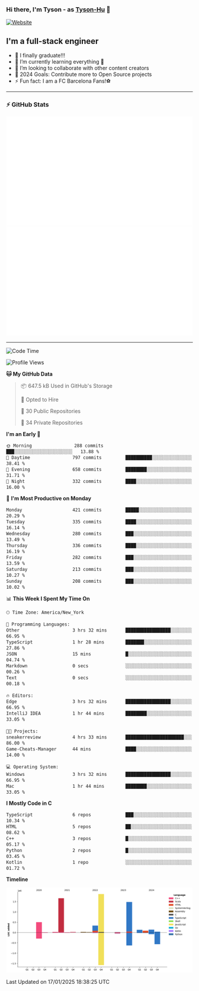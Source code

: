### Hi there, I'm Tyson - as [Tyson-Hu][website] 👋

[![Website](https://img.shields.io/website?label=Tianzhe.me&style=for-the-badge&url=https%3A%2F%2Ftianzhe.me)](https://tianzhe.me)


## I'm a full-stack engineer

- 🔭 I finally graduate!!!
- 🌱 I’m currently learning everything 🤣
- 👯 I’m looking to collaborate with other content creators
- 🥅 2024 Goals: Contribute more to Open Source projects
- ⚡ Fun fact: I am a FC Barcelona Fans!⚽️

---

### ⚡️ GitHub Stats
![](https://raw.githubusercontent.com/Tyson-Hu/github-stats-card/master/generated/overview.svg)
![](https://raw.githubusercontent.com/Tyson-Hu/github-stats-card/master/generated/languages.svg)

---

<!--START_SECTION:waka-->
![Code Time](http://img.shields.io/badge/Code%20Time-293%20hrs%209%20mins-blue)

![Profile Views](http://img.shields.io/badge/Profile%20Views-0-blue)

**🐱 My GitHub Data** 

> 📦 647.5 kB Used in GitHub's Storage 
 > 
> 💼 Opted to Hire
 > 
> 📜 30 Public Repositories 
 > 
> 🔑 34 Private Repositories 
 > 
**I'm an Early 🐤** 

```text
🌞 Morning                288 commits         ███░░░░░░░░░░░░░░░░░░░░░░   13.88 % 
🌆 Daytime                797 commits         ██████████░░░░░░░░░░░░░░░   38.41 % 
🌃 Evening                658 commits         ████████░░░░░░░░░░░░░░░░░   31.71 % 
🌙 Night                  332 commits         ████░░░░░░░░░░░░░░░░░░░░░   16.00 % 
```
📅 **I'm Most Productive on Monday** 

```text
Monday                   421 commits         █████░░░░░░░░░░░░░░░░░░░░   20.29 % 
Tuesday                  335 commits         ████░░░░░░░░░░░░░░░░░░░░░   16.14 % 
Wednesday                280 commits         ███░░░░░░░░░░░░░░░░░░░░░░   13.49 % 
Thursday                 336 commits         ████░░░░░░░░░░░░░░░░░░░░░   16.19 % 
Friday                   282 commits         ███░░░░░░░░░░░░░░░░░░░░░░   13.59 % 
Saturday                 213 commits         ███░░░░░░░░░░░░░░░░░░░░░░   10.27 % 
Sunday                   208 commits         ███░░░░░░░░░░░░░░░░░░░░░░   10.02 % 
```


📊 **This Week I Spent My Time On** 

```text
🕑︎ Time Zone: America/New_York

💬 Programming Languages: 
Other                    3 hrs 32 mins       █████████████████░░░░░░░░   66.95 % 
TypeScript               1 hr 28 mins        ███████░░░░░░░░░░░░░░░░░░   27.86 % 
JSON                     15 mins             █░░░░░░░░░░░░░░░░░░░░░░░░   04.74 % 
Markdown                 0 secs              ░░░░░░░░░░░░░░░░░░░░░░░░░   00.26 % 
Text                     0 secs              ░░░░░░░░░░░░░░░░░░░░░░░░░   00.18 % 

🔥 Editors: 
Edge                     3 hrs 32 mins       █████████████████░░░░░░░░   66.95 % 
IntelliJ IDEA            1 hr 44 mins        ████████░░░░░░░░░░░░░░░░░   33.05 % 

🐱‍💻 Projects: 
sneakerreview            4 hrs 33 mins       ██████████████████████░░░   86.00 % 
Game-Cheats-Manager      44 mins             ████░░░░░░░░░░░░░░░░░░░░░   14.00 % 

💻 Operating System: 
Windows                  3 hrs 32 mins       █████████████████░░░░░░░░   66.95 % 
Mac                      1 hr 44 mins        ████████░░░░░░░░░░░░░░░░░   33.05 % 
```

**I Mostly Code in C** 

```text
TypeScript               6 repos             ███░░░░░░░░░░░░░░░░░░░░░░   10.34 % 
HTML                     5 repos             ██░░░░░░░░░░░░░░░░░░░░░░░   08.62 % 
C++                      3 repos             █░░░░░░░░░░░░░░░░░░░░░░░░   05.17 % 
Python                   2 repos             █░░░░░░░░░░░░░░░░░░░░░░░░   03.45 % 
Kotlin                   1 repo              ░░░░░░░░░░░░░░░░░░░░░░░░░   01.72 % 
```



**Timeline**

![Lines of Code chart](https://raw.githubusercontent.com/Tyson-Hu/Tyson-Hu/main/assets/bar_graph.png)


 Last Updated on 17/01/2025 18:38:25 UTC
<!--END_SECTION:waka-->


[website]: https://github.com/Tyson-Hu
